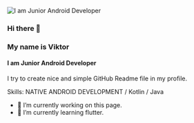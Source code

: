 ![I am Junior Android Developer](https://arturssmirnovs.github.io/github-profile-readme-generator/images/banner.png)

### Hi there 👋

### My name is **Viktor**
#### I am Junior Android Developer


I try to create nice and simple GitHub Readme file in my profile.

Skills: NATIVE ANDROID DEVELOPMENT / Kotlin / Java

- 🔭 I’m currently working on this page. 
- 🌱 I’m currently learning flutter.


<!--
**viktor-st-spb/viktor-st-spb** is a ✨ _special_ ✨ repository because its `README.md` (this file) appears on your GitHub profile.

Here are some ideas to get you started:

- 🔭 I’m currently working on ...
- 🌱 I’m currently learning ...
- 👯 I’m looking to collaborate on ...
- 🤔 I’m looking for help with ...
- 💬 Ask me about ...
- 📫 How to reach me: ...
- 😄 Pronouns: ...
- ⚡ Fun fact: ...
-->
